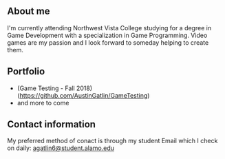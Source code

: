 

## About me
I'm currently attending Northwest Vista College studying for a degree in Game Development with a specialization in Game Programming. 
Video games are my passion and I look forward to someday helping to create them.

## Portfolio 
* (Game Testing - Fall 2018)(https://github.com/AustinGatlin/GameTesting)
* and more to come

## Contact information
My preferred method of conact is through my student Email which I check on daily: agatlin6@student.alamo.edu
